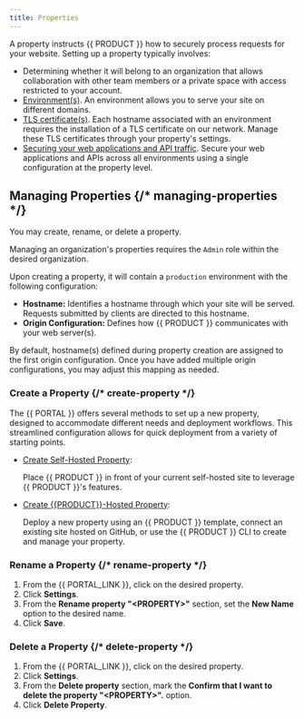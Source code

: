 ```yaml
---
title: Properties
---
```


A property instructs {{ PRODUCT }} how to securely process requests for your website. Setting up a property typically involves:

- Determining whether it will belong to an organization that allows collaboration with other team members or a private space with access restricted to your account.
- [Environment(s)](/applications/basics/environments). An environment allows you to serve your site on different domains.
- [TLS certificate(s)](/applications/security/tls_certificates). Each hostname associated with an environment requires the installation of a TLS certificate on our network. Manage these TLS certificates through your property's settings.
- [Securing your web applications and API traffic](/applications/security/waf). Secure your web applications and APIs across all environments using a single configuration at the property level.

## Managing Properties {/* managing-properties */}

You may create, rename, or delete a property. <!--You may even transfer ownership to a different organization.-->

<Callout type="important">

Managing an organization's properties requires the `Admin` role within the desired organization.

</Callout>

Upon creating a property, it will contain a `production` environment with the following configuration:

- **Hostname:** Identifies a hostname through which your site will be served. Requests submitted by clients are directed to this hostname.
- **Origin Configuration:** Defines how {{ PRODUCT }} communicates with your web server(s).

<Callout type="info">

By default, hostname(s) defined during property creation are assigned to the first origin configuration. Once you have added multiple origin configurations, you may adjust this mapping as needed.

</Callout>

### Create a Property {/* create-property */}

The {{ PORTAL }} offers several methods to set up a new property, designed to accommodate different needs and deployment workflows. This streamlined configuration allows for quick deployment from a variety of starting points.

- [Create Self-Hosted Property](basics/properties/create_self_hosted):

  Place {{ PRODUCT }} in front of your current self-hosted site to leverage {{ PRODUCT }}'s features.

- [Create {{PRODUCT}}-Hosted Property](basics/properties/create_edgio_hosted):

  Deploy a new property using an {{ PRODUCT }} template, connect an existing site hosted on GitHub, or use the {{ PRODUCT }} CLI to create and manage your property.

### Rename a Property {/* rename-property */}

1.  From the {{ PORTAL_LINK }}, click on the desired property.
2.  Click **Settings**.
3.  From the **Rename property "&lt;PROPERTY>"** section, set the **New Name** option to the desired name.
4.  Click **Save**.

### Delete a Property {/* delete-property */}

1.  From the {{ PORTAL_LINK }}, click on the desired property.
2.  Click **Settings**.
3.  From the **Delete property** section, mark the **Confirm that I want to delete the property "&lt;PROPERTY>".** option.
4.  Click **Delete Property**.

<!--
<a id="transfer-ownership" />

**To transfer ownership to another organization**
1.  From the {{ PORTAL_LINK }}, click on the desired property.
2.  Click **Settings**.
3.  From the **Move property to another organization** section, select the desired organization.
4.  Click **Save**.
-->
